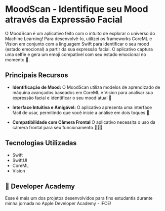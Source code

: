 # MoodScan - Identifique seu Mood através da Expressão Facial

O MoodScan é um aplicativo feito com o intuito de explorar o universo do Machine Learning! Para desenvolvê-lo, utilizei os frameworks CoreML e Vision em conjunto com a linguagem Swift para identificar o seu mood (estado emocional) a partir da sua expressão facial. O aplicativo captura uma selfie e gera um emoji compatível com seu estado emocional no momento 🥰.

## Principais Recursos

- **Identificação de Mood:** O MoodScan utiliza modelos de aprendizado de máquina avançados baseados em CoreML e Vision para analisar sua expressão facial e identificar o seu mood atual 🤩

- **Interface Intuitiva e Amigável:** O aplicativo apresenta uma interface fácil de usar, permitindo que você inicie a análise em dois toques 🥳

- **Compatibilidade com Câmera Frontal** O aplicativo necessita o uso da câmera frontal para seu funcionamento 📸🤳🏽

## Tecnologias Utilizadas

- Swift
- SwiftUI
- CoreML
- Vision

## 🍎 Developer Academy

Esse é mais um dos projetos desenvolvidos para fins estudantis durante minha jornada no Apple Developer Academy - IFCE!


